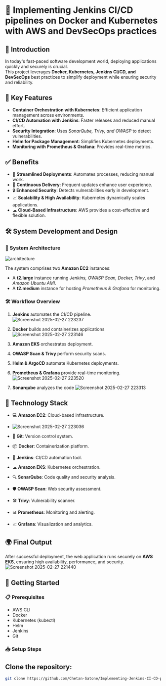 # 🚀 Implementing Jenkins CI/CD pipelines on Docker and Kubernetes with AWS and DevSecOps practices

## 📌 Introduction
In today's fast-paced software development world, deploying applications quickly and securely is crucial.  
This project leverages **Docker, Kubernetes, Jenkins CI/CD, and DevSecOps** best practices to simplify deployment while ensuring security and reliability.

## 🔹 Key Features
- **Container Orchestration with Kubernetes**: Efficient application management across environments.
- **CI/CD Automation with Jenkins**: Faster releases and reduced manual effort.
- **Security Integration**: Uses *SonarQube, Trivy, and OWASP* to detect vulnerabilities.
- **Helm for Package Management**: Simplifies Kubernetes deployments.
- **Monitoring with Prometheus & Grafana**: Provides real-time metrics.

## ✅ Benefits
- 🚀 **Streamlined Deployments**: Automates processes, reducing manual work.
- 🔄 **Continuous Delivery**: Frequent updates enhance user experience.
- 🔒 **Enhanced Security**: Detects vulnerabilities early in development.
- 📈 **Scalability & High Availability**: Kubernetes dynamically scales applications.
- ☁ **Cloud-Based Infrastructure**: AWS provides a cost-effective and flexible solution.

## 🛠 System Development and Design

### 📌 System Architecture
![architecture](https://github.com/user-attachments/assets/7c5faaa7-1e40-4780-b33f-d552419febba)

The system comprises two **Amazon EC2** instances:
- A **t2.large** instance running *Jenkins, OWASP Scan, Docker, Trivy*, and *Amazon Ubuntu AMI*.
- A **t2.medium** instance for hosting *Prometheus & Grafana* for monitoring.

### 🛠 Workflow Overview
1. **Jenkins** automates the CI/CD pipeline.
 ![Screenshot 2025-02-27 223237](https://github.com/user-attachments/assets/35543202-6f45-42bd-b60c-8d01acd04517)

2. **Docker** builds and containerizes applications
 ![Screenshot 2025-02-27 223146](https://github.com/user-attachments/assets/808e11c9-114a-40c2-bc33-ba5c174f0d30)

3. **Amazon EKS** orchestrates deployment.
4. **OWASP Scan & Trivy** perform security scans.
5. **Helm & ArgoCD** automate Kubernetes deployments.
6. **Prometheus & Grafana** provide real-time monitoring.
![Screenshot 2025-02-27 223520](https://github.com/user-attachments/assets/42c6a4f7-2c20-4647-91b0-c2286f2c8e40)

7. **Sonarqube** analyzes the code
![Screenshot 2025-02-27 223313](https://github.com/user-attachments/assets/93d73bb7-4d0d-44bc-a4de-337c8cebbc12)

## 🚀 Technology Stack
- 💻 **Amazon EC2**: Cloud-based infrastructure.
- ![Screenshot 2025-02-27 223036](https://github.com/user-attachments/assets/855c0927-fd8f-4acc-821c-08964246d623)

- 🔗 **Git**: Version control system.
- 📦 **Docker**: Containerization platform.
- 🔄 **Jenkins**: CI/CD automation tool.
- ☁ **Amazon EKS**: Kubernetes orchestration.
- 🔍 **SonarQube**: Code quality and security analysis.
- 🛡 **OWASP Scan**: Web security assessment.
- 🛠 **Trivy**: Vulnerability scanner.
- 📊 **Prometheus**: Monitoring and alerting.
- 📈 **Grafana**: Visualization and analytics.

## 🌍 Final Output
After successful deployment, the web application runs securely on **AWS EKS**, ensuring high availability, performance, and security.
![Screenshot 2025-02-27 221440](https://github.com/user-attachments/assets/9956479e-30b3-4ce6-a8a6-b1f2e4e3e3e9)


## 📌 Getting Started

### 📋 Prerequisites
- AWS CLI
- Docker
- Kubernetes (kubectl)
- Helm
- Jenkins
- Git

### 📥 Setup Steps

## Clone the repository:
```sh
git clone https://github.com/Chetan-Satone/Implementing-Jenkins-CI-CD-pipelines-on-Docker-and-Kubernetes-with-AWS-and-DevSecOps-practices.git
